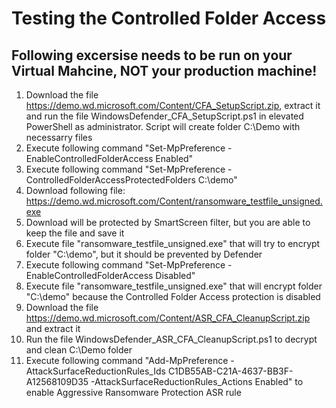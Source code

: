 # Testing the Controlled Folder Access 

## Following excersise needs to be run on your Virtual Mahcine, NOT your production machine!


1. Download the file https://demo.wd.microsoft.com/Content/CFA_SetupScript.zip, extract it and run the file WindowsDefender_CFA_SetupScript.ps1 in elevated PowerShell as administrator. Script will create folder C:\Demo with necessarry files
2. Execute following command "Set-MpPreference -EnableControlledFolderAccess Enabled"
3. Execute following command "Set-MpPreference -ControlledFolderAccessProtectedFolders C:\demo"
4. Download following file: https://demo.wd.microsoft.com/Content/ransomware_testfile_unsigned.exe
5. Download will be protected by SmartScreen filter, but you are able to keep the file and save it
6. Execute file "ransomware_testfile_unsigned.exe" that will try to encrypt folder "C:\demo", but it should be prevented by Defender
7. Execute following command "Set-MpPreference -EnableControlledFolderAccess Disabled"
8. Execute file "ransomware_testfile_unsigned.exe" that will encrypt folder "C:\demo" because the Controlled Folder Access protection is disabled
9. Download the file https://demo.wd.microsoft.com/Content/ASR_CFA_CleanupScript.zip and extract it
10. Run the file WindowsDefender_ASR_CFA_CleanupScript.ps1 to decrypt and clean C:\Demo folder
11. Execute following command "Add-MpPreference -AttackSurfaceReductionRules_Ids C1DB55AB-C21A-4637-BB3F-A12568109D35 -AttackSurfaceReductionRules_Actions Enabled" to enable Aggressive Ransomware Protection ASR rule